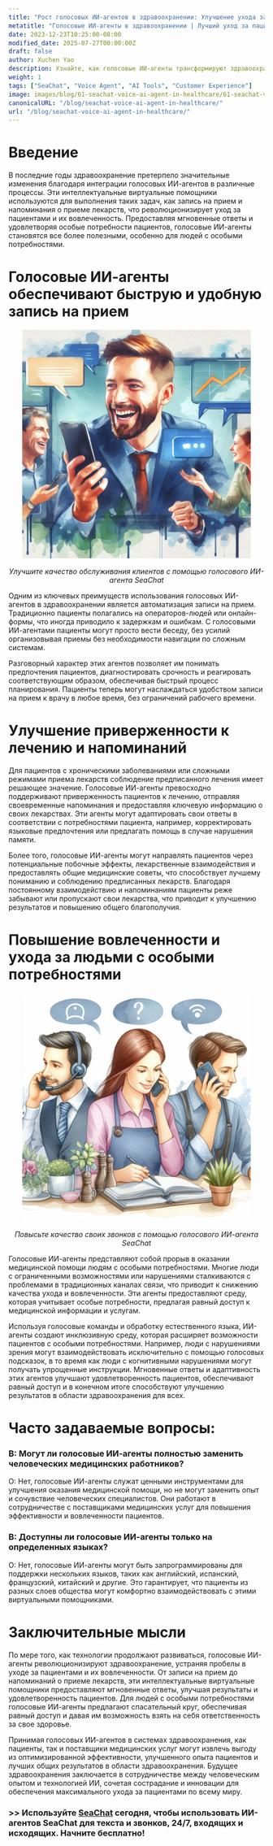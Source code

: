 ```yaml
---
title: "Рост голосовых ИИ-агентов в здравоохранении: Улучшение ухода за пациентами и их вовлеченности"
metatitle: "Голосовые ИИ-агенты в здравоохранении | Лучший уход за пациентами"
date: 2023-12-23T10:25:00-08:00
modified_date: 2025-07-27T00:00:00Z
draft: false
author: Xuchen Yao
description: Узнайте, как голосовые ИИ-агенты трансформируют здравоохранение с помощью мгновенных ответов для записи на прием и напоминаний о приеме лекарств, принося пользу пациентам с особыми потребностями.
weight: 1
tags: ["SeaChat", "Voice Agent", "AI Tools", "Customer Experience"]
image: images/blog/61-seachat-voice-ai-agent-in-healthcare/61-seachat-voice-ai-agent-in-healthcare.png
canonicalURL: "/blog/seachat-voice-ai-agent-in-healthcare/"
url: "/blog/seachat-voice-ai-agent-in-healthcare/"
---
```


# Введение

В последние годы здравоохранение претерпело значительные изменения благодаря интеграции голосовых ИИ-агентов в различные процессы. Эти интеллектуальные виртуальные помощники используются для выполнения таких задач, как запись на прием и напоминания о приеме лекарств, что революционизирует уход за пациентами и их вовлеченность. Предоставляя мгновенные ответы и удовлетворяя особые потребности пациентов, голосовые ИИ-агенты становятся все более полезными, особенно для людей с особыми потребностями.

# Голосовые ИИ-агенты обеспечивают быструю и удобную запись на прием

<center>
<img height="450px" src="/images/blog/50x-all-seachat-agents/stay-connected-using-seachat-agents.jpeg" alt="Улучшите качество обслуживания клиентов с помощью голосового ИИ-агента SeaChat"/>

*Улучшите качество обслуживания клиентов с помощью голосового ИИ-агента SeaChat*
</center>

Одним из ключевых преимуществ использования голосовых ИИ-агентов в здравоохранении является автоматизация записи на прием. Традиционно пациенты полагались на операторов-людей или онлайн-формы, что иногда приводило к задержкам и ошибкам. С голосовыми ИИ-агентами пациенты могут просто вести беседу, без усилий организовывая приемы без необходимости навигации по сложным системам.

Разговорный характер этих агентов позволяет им понимать предпочтения пациентов, диагностировать срочность и реагировать соответствующим образом, обеспечивая быстрый процесс планирования. Пациенты теперь могут наслаждаться удобством записи на прием к врачу в любое время, без ограничений рабочего времени.

# Улучшение приверженности к лечению и напоминаний

Для пациентов с хроническими заболеваниями или сложными режимами приема лекарств соблюдение предписанного лечения имеет решающее значение. Голосовые ИИ-агенты превосходно поддерживают приверженность пациентов к лечению, отправляя своевременные напоминания и предоставляя ключевую информацию о своих лекарствах. Эти агенты могут адаптировать свои ответы в соответствии с потребностями пациента, например, корректировать языковые предпочтения или предлагать помощь в случае нарушения памяти.

Более того, голосовые ИИ-агенты могут направлять пациентов через потенциальные побочные эффекты, лекарственные взаимодействия и предоставлять общие медицинские советы, что способствует лучшему пониманию и соблюдению предписанных лекарств. Благодаря постоянному взаимодействию и напоминаниям пациенты реже забывают или пропускают свои лекарства, что приводит к улучшению результатов и повышению общего благополучия.

# Повышение вовлеченности и ухода за людьми с особыми потребностями

<center>
<img height="450px" src="/images/blog/50x-all-seachat-agents/transfer-to-and-from-ai-agent.jpeg" alt="Повысьте качество своих звонков с помощью голосового ИИ-агента SeaChat"/>

*Повысьте качество своих звонков с помощью голосового ИИ-агента SeaChat*
</center>


Голосовые ИИ-агенты представляют собой прорыв в оказании медицинской помощи людям с особыми потребностями. Многие люди с ограниченными возможностями или нарушениями сталкиваются с проблемами в традиционных каналах связи, что приводит к снижению качества ухода и вовлеченности. Эти агенты предоставляют среду, которая учитывает особые потребности, предлагая равный доступ к медицинской информации и услугам.

Используя голосовые команды и обработку естественного языка, ИИ-агенты создают инклюзивную среду, которая расширяет возможности пациентов с особыми потребностями. Например, люди с нарушениями зрения могут взаимодействовать исключительно с помощью голосовых подсказок, в то время как люди с когнитивными нарушениями могут получать упрощенные инструкции. Мгновенные ответы и адаптивность этих агентов улучшают удовлетворенность пациентов, обеспечивают равный доступ и в конечном итоге способствуют улучшению результатов в области здравоохранения для всех.

# Часто задаваемые вопросы:

### В: Могут ли голосовые ИИ-агенты полностью заменить человеческих медицинских работников?
О: Нет, голосовые ИИ-агенты служат ценными инструментами для улучшения оказания медицинской помощи, но не могут заменить опыт и сочувствие человеческих специалистов. Они работают в сотрудничестве с поставщиками медицинских услуг для повышения эффективности и вовлеченности пациентов.

### В: Доступны ли голосовые ИИ-агенты только на определенных языках?
О: Нет, голосовые ИИ-агенты могут быть запрограммированы для поддержки нескольких языков, таких как английский, испанский, французский, китайский и другие. Это гарантирует, что пациенты из разных слоев общества могут комфортно взаимодействовать с этими виртуальными помощниками.

# Заключительные мысли

По мере того, как технологии продолжают развиваться, голосовые ИИ-агенты революционизируют здравоохранение, устраняя пробелы в уходе за пациентами и их вовлеченности. От записи на прием до напоминаний о приеме лекарств, эти интеллектуальные виртуальные помощники предоставляют мгновенные ответы, улучшая результаты и удовлетворенность пациентов. Для людей с особыми потребностями голосовые ИИ-агенты предлагают спасательный круг, обеспечивая равный доступ и давая им возможность взять на себя ответственность за свое здоровье.

Принимая голосовых ИИ-агентов в системах здравоохранения, как пациенты, так и поставщики медицинских услуг могут извлечь выгоду из оптимизированной эффективности, улучшенного опыта пациентов и лучших общих результатов в области здравоохранения. Будущее здравоохранения заключается в сотрудничестве между человеческим опытом и технологией ИИ, сочетая сострадание и инновации для обеспечения максимального ухода за пациентами по всему миру.


### >> Используйте [SeaChat](https://chat.seasalt.ai/?utm_source=blog) сегодня, чтобы использовать ИИ-агентов SeaChat для текста и звонков, 24/7, входящих и исходящих. Начните бесплатно!
